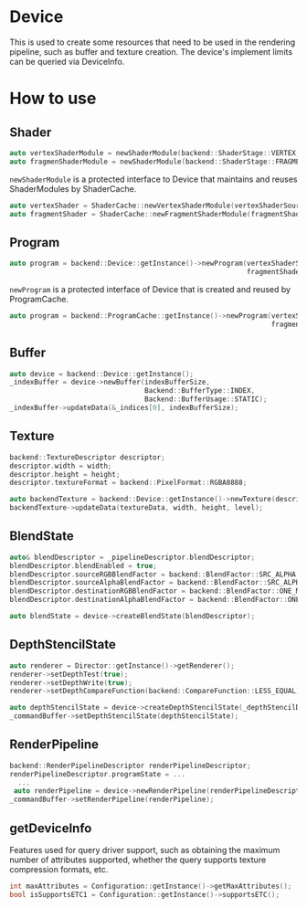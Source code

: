 # Device

This is used to create some resources that need to be used in the rendering pipeline, such as buffer and texture creation. The device's implement limits can be queried via DeviceInfo.

# How to use

## Shader

```c++
auto vertexShaderModule = newShaderModule(backend::ShaderStage::VERTEX, shaderSource);
auto fragmenShaderModule = newShaderModule(backend::ShaderStage::FRAGMENT, shaderSource);
```

`newShaderModule` is a protected interface to Device that maintains and reuses ShaderModules by ShaderCache.

```c++
auto vertexShader = ShaderCache::newVertexShaderModule(vertexShaderSource);
auto fragmentShader = ShaderCache::newFragmentShaderModule(fragmentShaderSource);
```

## Program

```c++
auto program = backend::Device::getInstance()->newProgram(vertexShaderSource,
                                                          fragmentShaderSource);
```

`newProgram` is a protected interface of Device that is created and reused by ProgramCache.

```c++
auto program = backend::ProgramCache::getInstance()->newProgram(vertexShaderSource,
                                                                fragmentShaderSource);
```

## Buffer

```c++
auto device = backend::Device::getInstance();
_indexBuffer = device->newBuffer(indexBufferSize,
                                 Backend::BufferType::INDEX,
                                 Backend::BufferUsage::STATIC);
_indexBuffer->updateData(&_indices[0], indexBufferSize);
```

## Texture

```c++
backend::TextureDescriptor descriptor;
descriptor.width = width;
descriptor.height = height;
descriptor.textureFormat = backend::PixelFormat::RGBA8888;

auto backendTexture = backend::Device::getInstance()->newTexture(descriptor);
backendTexture->updateData(textureData, width, height, level);
```

## BlendState

```c++
auto& blendDescriptor = _pipelineDescriptor.blendDescriptor;
blendDescriptor.blendEnabled = true;
blendDescriptor.sourceRGBBlendFactor = backend::BlendFactor::SRC_ALPHA;
blendDescriptor.sourceAlphaBlendFactor = backend::BlendFactor::SRC_ALPHA;;
blendDescriptor.destinationRGBBlendFactor = backend::BlendFactor::ONE_MINUS_SRC_ALPHA;
blendDescriptor.destinationAlphaBlendFactor = backend::BlendFactor::ONE_MINUS_SRC_ALPHA;

auto blendState = device->createBlendState(blendDescriptor);
```

## DepthStencilState

```c++
auto renderer = Director::getInstance()->getRenderer();
renderer->setDepthTest(true);
renderer->setDepthWrite(true);
renderer->setDepthCompareFunction(backend::CompareFunction::LESS_EQUAL);

auto depthStencilState = device->createDepthStencilState(_depthStencilDescriptor);
_commandBuffer->setDepthStencilState(depthStencilState);
```

## RenderPipeline

```c++
backend::RenderPipelineDescriptor renderPipelineDescriptor;
renderPipelineDescriptor.programState = ...
  ...
 auto renderPipeline = device->newRenderPipeline(renderPipelineDescriptor);
_commandBuffer->setRenderPipeline(renderPipeline);
```

## getDeviceInfo

Features used for query driver support, such as obtaining the maximum number of attributes supported, whether the query supports texture compression formats, etc.

```c++
int maxAttributes = Configuration::getInstance()->getMaxAttributes();
bool isSupportsETC1 = Configuration::getInstance()->supportsETC();
```